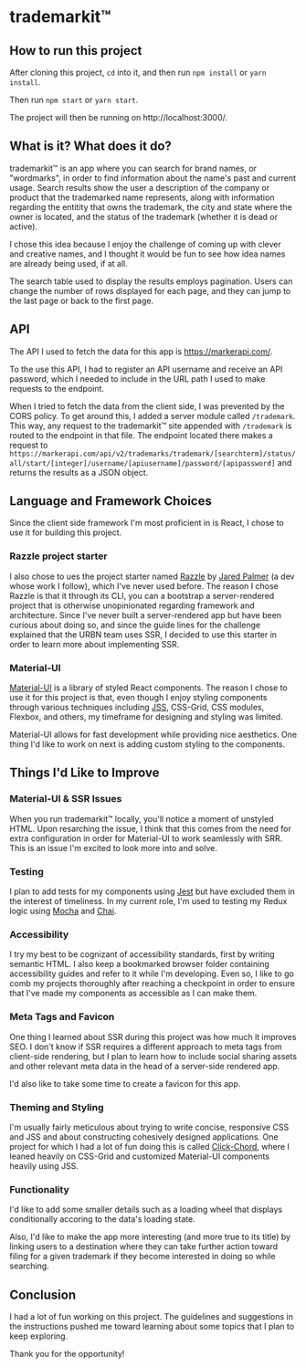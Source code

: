 # trademarkit&#8482;

## How to run this project

After cloning this project, `cd` into it, and then run `npm install` or `yarn install`.

Then run `npm start` or `yarn start`.

The project will then be running on http://localhost:3000/.

## What is it? What does it do?

trademarkit&#8482; is an app where you can search for brand names, or "wordmarks", in order to find information about the name's past and current usage. Search results show the user a description of the company or product that the trademarked name represents, along with information regarding the entitity that owns the trademark, the city and state where the owner is located, and the status of the trademark (whether it is dead or active).

I chose this idea because I enjoy the challenge of coming up with clever and creative names, and I thought it would be fun to see how idea names are already being used, if at all.

The search table used to display the results employs pagination. Users can change the number of rows displayed for each page, and they can jump to the last page or back to the first page.

## API

The API I used to fetch the data for this app is https://markerapi.com/.

To the use this API, I had to register an API username and receive an API password, which I needed to include in the URL path I used to make requests to the endpoint.

When I tried to fetch the data from the client side, I was prevented by the CORS policy. To get around this, I added a server module called `/trademark`. This way, any request to the trademarkit&#8482; site appended with `/trademark` is routed to the endpoint in that file. The endpoint located there makes a request to `https://markerapi.com/api/v2/trademarks/trademark/[searchterm]/status/all/start/[integer]/username/[apiusername]/password/[apipassword]` and returns the results as a JSON object.

## Language and Framework Choices

Since the client side framework I'm most proficient in is React, I chose to use it for building this project.

### Razzle project starter

I also chose to ues the project starter named [Razzle](https://github.com/jaredpalmer/razzle) by [Jared Palmer](https://github.com/jaredpalmer) (a dev whose work I follow), which I've never used before. The reason I chose Razzle is that it through its CLI, you can a bootstrap a server-rendered project that is otherwise unopinionated regarding framework and architecture. Since I've never built a server-rendered app but have been curious about doing so, and since the guide lines for the challenge explained that the URBN team uses SSR, I decided to use this starter in order to learn more about implementing SSR.

### Material-UI

[Material-UI](https://material-ui.com/) is a library of styled React components. The reason I chose to use it for this project is that, even though I enjoy styling components through various techniques including [JSS](https://cssinjs.org/?v=v10.0.3), CSS-Grid, CSS modules, Flexbox, and others, my timeframe for designing and styling was limited.

Material-UI allows for fast development while providing nice aesthetics. One thing I'd like to work on next is adding custom styling to the components.

## Things I'd Like to Improve

### Material-UI & SSR Issues

When you run trademarkit&#8482; locally, you'll notice a moment of unstyled HTML. Upon resarching the issue, I think that this comes from the need for extra configuration in order for Material-UI to work seamlessly with SRR. This is an issue I'm excited to look more into and solve.

### Testing

I plan to add tests for my components using [Jest](https://jestjs.io/) but have excluded them in the interest of timeliness. In my current role, I'm used to testing my Redux logic using [Mocha](https://mochajs.org/) and [Chai](https://www.chaijs.com/).

### Accessibility

I try my best to be cognizant of accessibility standards, first by writing semantic HTML. I also keep a bookmarked browser folder containing accessibility guides and refer to it while I'm developing. Even so, I like to go comb my projects thoroughly after reaching a checkpoint in order to ensure that I've made my components as accessible as I can make them.

### Meta Tags and Favicon

One thing I learned about SSR during this project was how much it improves SEO. I don't know if SSR requires a different approach to meta tags from client-side rendering, but I plan to learn how to include social sharing assets and other relevant meta data in the head of a server-side rendered app.

I'd also like to take some time to create a favicon for this app.

### Theming and Styling

I'm usually fairly meticulous about trying to write concise, responsive CSS and JSS and about constructing cohesively designed applications. One project for which I had a lot of fun doing this is called [Click-Chord](https://www.clickchord.com/), where I leaned heavily on CSS-Grid and customized Material-UI components heavily using JSS.

### Functionality

I'd like to add some smaller details such as a loading wheel that displays conditionally accoring to the data's loading state.

Also, I'd like to make the app more interesting (and more true to its title) by linking users to a destination where they can take further action toward filing for a given trademark if they become interested in doing so while searching.

## Conclusion

I had a lot of fun working on this project. The guidelines and suggestions in the instructions pushed me toward learning about some topics that I plan to keep exploring.

Thank you for the opportunity!
